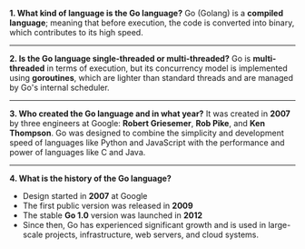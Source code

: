 **1. What kind of language is the Go language?**
Go (Golang) is a **compiled language**; meaning that before execution, the code is converted into binary, which contributes to its high speed.

---

**2. Is the Go language single-threaded or multi-threaded?**
Go is **multi-threaded** in terms of execution, but its concurrency model is implemented using **goroutines**, which are lighter than standard threads and are managed by Go's internal scheduler.

---

**3. Who created the Go language and in what year?**
It was created in **2007** by three engineers at Google:
**Robert Griesemer**, **Rob Pike**, and **Ken Thompson**.
Go was designed to combine the simplicity and development speed of languages like Python and JavaScript with the performance and power of languages like C and Java.

---

**4. What is the history of the Go language?**

- Design started in **2007** at Google
- The first public version was released in **2009**
- The stable **Go 1.0** version was launched in **2012**
- Since then, Go has experienced significant growth and is used in large-scale projects, infrastructure, web servers, and cloud systems.
